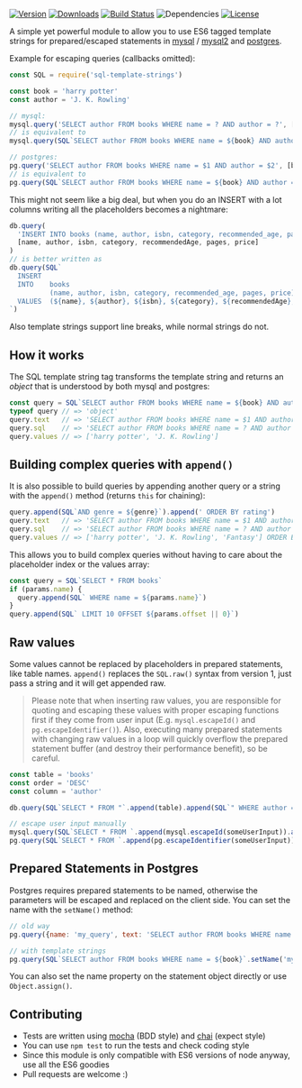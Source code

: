 [![Version](https://img.shields.io/npm/v/sql-template-strigns.svg?maxAge=2592000)](https://www.npmjs.com/package/sql-template-strings)
[![Downloads](https://img.shields.io/npm/dm/sql-template-strings.svg?maxAge=2592000)](https://www.npmjs.com/package/sql-template-strings)
[![Build Status](https://travis-ci.org/felixfbecker/node-sql-template-strings.svg?branch=master)](https://travis-ci.org/felixfbecker/node-sql-template-strings)
![Dependencies](https://david-dm.org/felixfbecker/node-sql-template-strings.svg)
[![License](https://img.shields.io/npm/l/sql-template-strings.svg?maxAge=2592000)](https://github.com/felixfbecker/node-sql-template-strings/blob/master/LICENSE.md)

A simple yet powerful module to allow you to use ES6 tagged template strings for prepared/escaped statements in [mysql](https://www.npmjs.com/package/mysql) / [mysql2](https://www.npmjs.com/package/mysql2) and [postgres](https://www.npmjs.com/package/pq).

Example for escaping queries (callbacks omitted):
```js
const SQL = require('sql-template-strings')

const book = 'harry potter'
const author = 'J. K. Rowling'

// mysql:
mysql.query('SELECT author FROM books WHERE name = ? AND author = ?', [book, author])
// is equivalent to
mysql.query(SQL`SELECT author FROM books WHERE name = ${book} AND author = ${author}`)

// postgres:
pg.query('SELECT author FROM books WHERE name = $1 AND author = $2', [book, author])
// is equivalent to
pg.query(SQL`SELECT author FROM books WHERE name = ${book} AND author = ${author}`)
```
This might not seem like a big deal, but when you do an INSERT with a lot columns writing all the placeholders becomes a nightmare:

```js
db.query(
  'INSERT INTO books (name, author, isbn, category, recommended_age, pages, price) VALUES (?, ?, ?, ?, ?, ?, ?)',
  [name, author, isbn, category, recommendedAge, pages, price]
)
// is better written as
db.query(SQL`
  INSERT
  INTO    books
          (name, author, isbn, category, recommended_age, pages, price)
  VALUES  (${name}, ${author}, ${isbn}, ${category}, ${recommendedAge}, ${pages}, ${price})
`)
```
Also template strings support line breaks, while normal strings do not.

## How it works
The SQL template string tag transforms the template string and returns an _object_ that is understood by both mysql and postgres:

```js
const query = SQL`SELECT author FROM books WHERE name = ${book} AND author = ${author}`
typeof query // => 'object'
query.text   // => 'SELECT author FROM books WHERE name = $1 AND author = $2'
query.sql    // => 'SELECT author FROM books WHERE name = ? AND author = ?'
query.values // => ['harry potter', 'J. K. Rowling']
```

## Building complex queries with `append()`
It is also possible to build queries by appending another query or a string with the `append()` method (returns `this` for chaining):

```js
query.append(SQL`AND genre = ${genre}`).append(' ORDER BY rating')
query.text   // => 'SELECT author FROM books WHERE name = $1 AND author = $2 AND genre = $3 ORDER BY rating'
query.sql    // => 'SELECT author FROM books WHERE name = ? AND author = ? AND genre = ? ORDER BY rating'
query.values // => ['harry potter', 'J. K. Rowling', 'Fantasy'] ORDER BY rating
```

This allows you to build complex queries without having to care about the placeholder index or the values array:

```js
const query = SQL`SELECT * FROM books`
if (params.name) {
  query.append(SQL` WHERE name = ${params.name}`)
}
query.append(SQL` LIMIT 10 OFFSET ${params.offset || 0}`)
```

## Raw values
Some values cannot be replaced by placeholders in prepared statements, like table names.
`append()` replaces the `SQL.raw()` syntax from version 1, just pass a string and it will get appended raw.

 > Please note that when inserting raw values, you are responsible for quoting and escaping these values with proper escaping functions first if they come from user input (E.g. `mysql.escapeId()` and `pg.escapeIdentifier()`).
 > Also, executing many prepared statements with changing raw values in a loop will quickly overflow the prepared statement buffer (and destroy their performance benefit), so be careful.

```js
const table = 'books'
const order = 'DESC'
const column = 'author'

db.query(SQL`SELECT * FROM "`.append(table).append(SQL`" WHERE author = ${author} ORDER BY ${column} `).append(order))

// escape user input manually
mysql.query(SQL`SELECT * FROM `.append(mysql.escapeId(someUserInput)).append(SQL` WHERE name = ${book} ORDER BY ${column} `).append(order))
pg.query(SQL`SELECT * FROM `.append(pg.escapeIdentifier(someUserInput)).append(SQL` WHERE name = ${book} ORDER BY ${column} `).append(order)))
```

## Prepared Statements in Postgres
Postgres requires prepared statements to be named, otherwise the parameters will be escaped and replaced on the client side.
You can set the name with the `setName()` method:

```js
// old way
pg.query({name: 'my_query', text: 'SELECT author FROM books WHERE name = $1', values: [book]})

// with template strings
pg.query(SQL`SELECT author FROM books WHERE name = ${book}`.setName('my_query'))
```
You can also set the name property on the statement object directly or use `Object.assign()`.

## Contributing
 - Tests are written using [mocha](https://www.npmjs.com/package/mocha) (BDD style) and [chai](https://www.npmjs.com/package/chai) (expect style)
 - You can use `npm test` to run the tests and check coding style
 - Since this module is only compatible with ES6 versions of node anyway, use all the ES6 goodies
 - Pull requests are welcome :)
